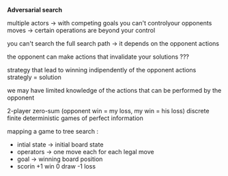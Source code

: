 **Adversarial search** 

multiple actors -> with competing goals 
you can't controlyour opponents moves -> certain operations are beyond your control 

you can't search the full search path -> it depends on the opponent actions

the opponent can make actions that invalidate your solutions ??? 

strategy that lead to winning indipendently of the opponent actions
strategly = solution

we may have limited knowledge of the actions that can be performed by the opponent


2-player zero-sum (opponent win = my loss, my win = his loss) discrete finite deterministic games of perfect information

mapping a game to tree search :
+ intial state -> initial board state
+ operators -> one move each for each legal move 
+ goal -> winning board position
+ scorin +1 win 0 draw -1 loss